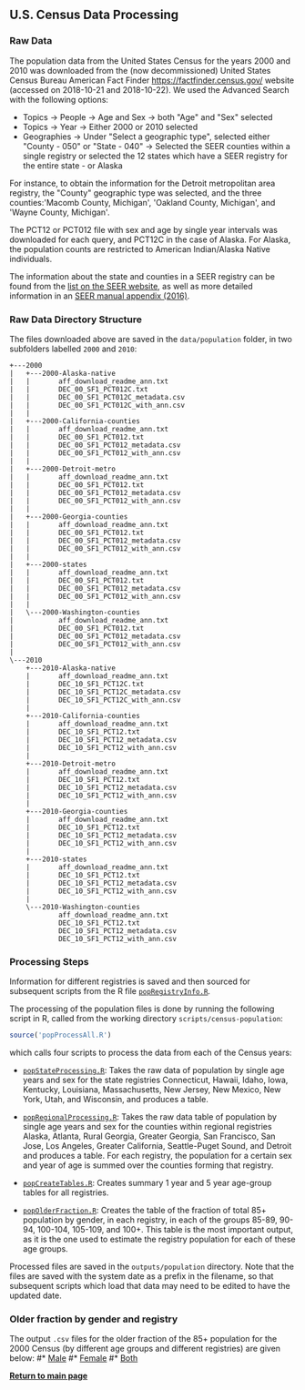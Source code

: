 ## U.S. Census Data Processing

### Raw Data

The population data from the United States Census for the years 2000 and 2010 was downloaded from the (now decommissioned) United States Census Bureau American Fact Finder https://factfinder.census.gov/  website (accessed on 2018-10-21 and 2018-10-22).  We used the Advanced Search with the following options:

*	Topics -> People -> Age and Sex -> both "Age" and "Sex" selected
*   Topics -> Year -> Either 2000 or 2010 selected
*   Geographies -> Under "Select a geographic type", selected either "County - 050" or "State - 040" -> Selected the SEER counties within a single registry or selected the 12 states which have a SEER registry for the entire state - or Alaska

For instance, to obtain the information for the Detroit metropolitan area registry, the "County" geographic type was selected, and the three counties:'Macomb County, Michigan', 'Oakland County, Michigan', and 'Wayne County, Michigan'.  

The PCT12 or PCT012 file with sex and age by single year intervals was downloaded for each query, and PCT12C in the case of Alaska.  For Alaska, the population counts are restricted to American Indian/Alaska Native individuals.

The information about the state and counties in a SEER registry can be found from the [list on the SEER website](https://seer.cancer.gov/registries/list.html), as well as more detailed information in an [SEER manual appendix (2016)](https://seer.cancer.gov/archive/manuals/2016/SPSCM_2016_AppendixA.pdf).


### Raw Data Directory Structure

The files downloaded above are saved in the `data/population` folder, in two subfolders labelled `2000` and `2010`:

```
+---2000
|   +---2000-Alaska-native
|   |       aff_download_readme_ann.txt
|   |       DEC_00_SF1_PCT012C.txt
|   |       DEC_00_SF1_PCT012C_metadata.csv
|   |       DEC_00_SF1_PCT012C_with_ann.csv
|   |
|   +---2000-California-counties
|   |       aff_download_readme_ann.txt
|   |       DEC_00_SF1_PCT012.txt
|   |       DEC_00_SF1_PCT012_metadata.csv
|   |       DEC_00_SF1_PCT012_with_ann.csv
|   |
|   +---2000-Detroit-metro
|   |       aff_download_readme_ann.txt
|   |       DEC_00_SF1_PCT012.txt
|   |       DEC_00_SF1_PCT012_metadata.csv
|   |       DEC_00_SF1_PCT012_with_ann.csv
|   |
|   +---2000-Georgia-counties
|   |       aff_download_readme_ann.txt
|   |       DEC_00_SF1_PCT012.txt
|   |       DEC_00_SF1_PCT012_metadata.csv
|   |       DEC_00_SF1_PCT012_with_ann.csv
|   |
|   +---2000-states
|   |       aff_download_readme_ann.txt
|   |       DEC_00_SF1_PCT012.txt
|   |       DEC_00_SF1_PCT012_metadata.csv
|   |       DEC_00_SF1_PCT012_with_ann.csv
|   |
|   \---2000-Washington-counties
|           aff_download_readme_ann.txt
|           DEC_00_SF1_PCT012.txt
|           DEC_00_SF1_PCT012_metadata.csv
|           DEC_00_SF1_PCT012_with_ann.csv
|
\---2010
    +---2010-Alaska-native
    |       aff_download_readme_ann.txt
    |       DEC_10_SF1_PCT12C.txt
    |       DEC_10_SF1_PCT12C_metadata.csv
    |       DEC_10_SF1_PCT12C_with_ann.csv
    |
    +---2010-California-counties
    |       aff_download_readme_ann.txt
    |       DEC_10_SF1_PCT12.txt
    |       DEC_10_SF1_PCT12_metadata.csv
    |       DEC_10_SF1_PCT12_with_ann.csv
    |
    +---2010-Detroit-metro
    |       aff_download_readme_ann.txt
    |       DEC_10_SF1_PCT12.txt
    |       DEC_10_SF1_PCT12_metadata.csv
    |       DEC_10_SF1_PCT12_with_ann.csv
    |
    +---2010-Georgia-counties
    |       aff_download_readme_ann.txt
    |       DEC_10_SF1_PCT12.txt
    |       DEC_10_SF1_PCT12_metadata.csv
    |       DEC_10_SF1_PCT12_with_ann.csv
    |
    +---2010-states
    |       aff_download_readme_ann.txt
    |       DEC_10_SF1_PCT12.txt
    |       DEC_10_SF1_PCT12_metadata.csv
    |       DEC_10_SF1_PCT12_with_ann.csv
    |
    \---2010-Washington-counties
            aff_download_readme_ann.txt
            DEC_10_SF1_PCT12.txt
            DEC_10_SF1_PCT12_metadata.csv
            DEC_10_SF1_PCT12_with_ann.csv

```

### Processing Steps

Information for different registries is saved and then sourced for subsequent scripts from the R file [`popRegistryInfo.R`](https://github.com/canghel/cancer-incidence-v5/blob/main/scripts/census-population/popRegistryInfo.R). 

The processing of the population files is done by running the following script in R, called from the working directory `scripts/census-population`:

```r
source('popProcessAll.R')
```

which calls four scripts to process the data from each of the Census years:

*   [`popStateProcessing.R`](https://github.com/canghel/cancer-incidence-v5/blob/main/scripts/census-population/popStateProcessing.R):  Takes the raw data of population by single age years and sex for the state registries Connecticut, Hawaii, Idaho, Iowa, Kentucky, Louisiana, Massachusetts, New Jersey, New Mexico, New York, Utah, and Wisconsin, and produces a table. 

*   [`popRegionalProcessing.R`](https://github.com/canghel/cancer-incidence-v5/blob/main/scripts/census-population/popRegionalProcessing.R):  Takes the raw data table of population by single age years and sex for the counties within regional registries Alaska, Atlanta, Rural Georgia, Greater Georgia, San Francisco, San Jose, Los Angeles, Greater California, Seattle-Puget Sound, and Detroit and produces a table.  For each registry, the population for a certain sex and year of age is summed over the counties forming that registry.

*   [`popCreateTables.R`](https://github.com/canghel/cancer-incidence-v5/blob/main/scripts/census-population/popCreateTables.R): Creates summary 1 year and 5 year age-group tables for all registries.

*   [`popOlderFraction.R`](https://github.com/canghel/cancer-incidence-v5/blob/main/scripts/census-population/popOlderFraction.R): Creates the table of the fraction of total 85+ population by gender, in each registry, in each of the groups 85-89, 90-94, 100-104, 105-109, and 100+. This table is the most important output, as it is the one used to estimate the registry population for each of these age groups.

Processed files are saved in the `outputs/population` directory.  Note that the files are saved with the system date as a prefix in the filename, so that subsequent scripts which load that data may need to be edited to have the updated date. 

### Older fraction by gender and registry

The output `.csv` files for the older fraction of the 85+ population for the 2000 Census (by different age groups and different registries) are given below:
#*   [Male](https://github.com/canghel/cancer-incidence-v5/blob/main/docs/2021-08-20-pop-85-fract-male-2000.csv)
#*   [Female](https://github.com/canghel/cancer-incidence-v5/blob/main/docs/2021-08-20-pop-85-fract-female-2000.csv)
#*   [Both](https://github.com/canghel/cancer-incidence-v5/blob/main/docs/2021-08-20-pop-85-fract-both-2000.csv)


[**Return to main page**](https://canghel.github.io/cancer-incidence-v5)